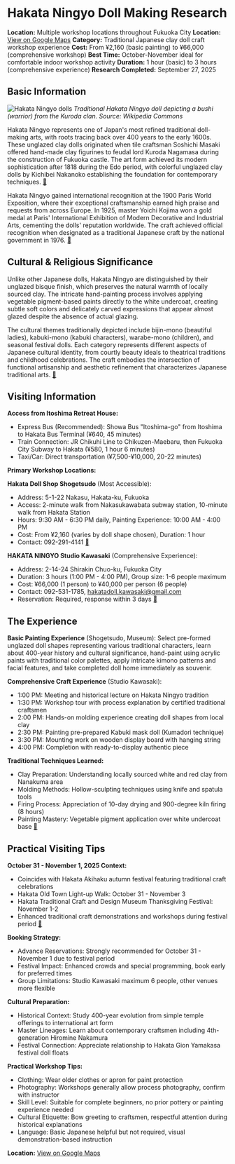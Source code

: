 # Hakata Ningyo Doll Making Research

**Location:** Multiple workshop locations throughout Fukuoka City
**Location:** [View on Google Maps](https://maps.google.com/maps?q=33.5901838,130.4016888)
**Category:** Traditional Japanese clay doll craft workshop experience
**Cost:** From ¥2,160 (basic painting) to ¥66,000 (comprehensive workshop)
**Best Time:** October-November ideal for comfortable indoor workshop activity
**Duration:** 1 hour (basic) to 3 hours (comprehensive experience)
**Research Completed:** September 27, 2025

## Basic Information

![Hakata Ningyo dolls](https://upload.wikimedia.org/wikipedia/commons/4/46/Fushimi-Tonpuppe_1_makffm.jpg)
*Traditional Hakata Ningyo doll depicting a bushi (warrior) from the Kuroda clan. Source: Wikipedia Commons*

Hakata Ningyo represents one of Japan's most refined traditional doll-making arts, with roots tracing back over 400 years to the early 1600s. These unglazed clay dolls originated when tile craftsman Soshichi Masaki offered hand-made clay figurines to feudal lord Kuroda Nagamasa during the construction of Fukuoka castle. The art form achieved its modern sophistication after 1818 during the Edo period, with colorful unglazed clay dolls by Kichibei Nakanoko establishing the foundation for contemporary techniques. [🔗](https://www.crossroadfukuoka.jp/en/articles/traditionalcrafts/hakataningyo)

Hakata Ningyo gained international recognition at the 1900 Paris World Exposition, where their exceptional craftsmanship earned high praise and requests from across Europe. In 1925, master Yoichi Kojima won a gold medal at Paris' International Exhibition of Modern Decorative and Industrial Arts, cementing the dolls' reputation worldwide. The craft achieved official recognition when designated as a traditional Japanese craft by the national government in 1976. [🔗](https://en.wikipedia.org/wiki/Hakata_doll)

## Cultural & Religious Significance

Unlike other Japanese dolls, Hakata Ningyo are distinguished by their unglazed bisque finish, which preserves the natural warmth of locally sourced clay. The intricate hand-painting process involves applying vegetable pigment-based paints directly to the white undercoat, creating subtle soft colors and delicately carved expressions that appear almost glazed despite the absence of actual glazing.

The cultural themes traditionally depicted include bijin-mono (beautiful ladies), kabuki-mono (kabuki characters), warabe-mono (children), and seasonal festival dolls. Each category represents different aspects of Japanese cultural identity, from courtly beauty ideals to theatrical traditions and childhood celebrations. The craft embodies the intersection of functional artisanship and aesthetic refinement that characterizes Japanese traditional arts. [🔗](https://www.gov-online.go.jp/eng/publicity/book/hlj/html/202203/202203_03_en.html)

## Visiting Information

**Access from Itoshima Retreat House:**
- Express Bus (Recommended): Showa Bus "Itoshima-go" from Itoshima to Hakata Bus Terminal (¥640, 45 minutes)
- Train Connection: JR Chikuhi Line to Chikuzen-Maebaru, then Fukuoka City Subway to Hakata (¥580, 1 hour 6 minutes)
- Taxi/Car: Direct transportation (¥7,500-¥10,000, 20-22 minutes)

**Primary Workshop Locations:**

**Hakata Doll Shop Shogetsudo** (Most Accessible):
- Address: 5-1-22 Nakasu, Hakata-ku, Fukuoka
- Access: 2-minute walk from Nakasukawabata subway station, 10-minute walk from Hakata Station
- Hours: 9:30 AM - 6:30 PM daily, Painting Experience: 10:00 AM - 4:00 PM
- Cost: From ¥2,160 (varies by doll shape chosen), Duration: 1 hour
- Contact: 092-291-4141 [🔗](https://www.tripadvisor.com/Attraction_Review-g14135118-d7733406-Reviews-Hakata_Doll_Shop_Shogetsudo-Nakasu_Hakata_Fukuoka_Fukuoka_Prefecture_Kyushu.html)

**HAKATA NINGYO Studio Kawasaki** (Comprehensive Experience):
- Address: 2-14-24 Shirakin Chuo-ku, Fukuoka City
- Duration: 3 hours (1:00 PM - 4:00 PM), Group size: 1-6 people maximum
- Cost: ¥66,000 (1 person) to ¥40,000 per person (6 people)
- Contact: 092-531-1785, hakatadoll.kawasaki@gmail.com
- Reservation: Required, response within 3 days [🔗](https://enjoy-kyushu.tourism-pg.com/detail/bokun/930229/)

## The Experience

**Basic Painting Experience** (Shogetsudo, Museum):
Select pre-formed unglazed doll shapes representing various traditional characters, learn about 400-year history and cultural significance, hand-paint using acrylic paints with traditional color palettes, apply intricate kimono patterns and facial features, and take completed doll home immediately as souvenir.

**Comprehensive Craft Experience** (Studio Kawasaki):
- 1:00 PM: Meeting and historical lecture on Hakata Ningyo tradition
- 1:30 PM: Workshop tour with process explanation by certified traditional craftsmen
- 2:00 PM: Hands-on molding experience creating doll shapes from local clay
- 2:30 PM: Painting pre-prepared Kabuki mask doll (Kumadori technique)
- 3:30 PM: Mounting work on wooden display board with hanging string
- 4:00 PM: Completion with ready-to-display authentic piece

**Traditional Techniques Learned:**
- Clay Preparation: Understanding locally sourced white and red clay from Nanakuma area
- Molding Methods: Hollow-sculpting techniques using knife and spatula tools
- Firing Process: Appreciation of 10-day drying and 900-degree kiln firing (8 hours)
- Painting Mastery: Vegetable pigment application over white undercoat base [🔗](https://gofukuoka.jp/spots/detail/27178)

## Practical Visiting Tips

**October 31 - November 1, 2025 Context:**
- Coincides with Hakata Akihaku autumn festival featuring traditional craft celebrations
- Hakata Old Town Light-up Walk: October 31 - November 3
- Hakata Traditional Craft and Design Museum Thanksgiving Festival: November 1-2
- Enhanced traditional craft demonstrations and workshops during festival period [🔗](https://www.fukuoka-now.com/en/hakata-akihaku-guide/)

**Booking Strategy:**
- Advance Reservations: Strongly recommended for October 31 - November 1 due to festival period
- Festival Impact: Enhanced crowds and special programming, book early for preferred times
- Group Limitations: Studio Kawasaki maximum 6 people, other venues more flexible

**Cultural Preparation:**
- Historical Context: Study 400-year evolution from simple temple offerings to international art form
- Master Lineages: Learn about contemporary craftsmen including 4th-generation Hiromine Nakamura
- Festival Connection: Appreciate relationship to Hakata Gion Yamakasa festival doll floats

**Practical Workshop Tips:**
- Clothing: Wear older clothes or apron for paint protection
- Photography: Workshops generally allow process photography, confirm with instructor
- Skill Level: Suitable for complete beginners, no prior pottery or painting experience needed
- Cultural Etiquette: Bow greeting to craftsmen, respectful attention during historical explanations
- Language: Basic Japanese helpful but not required, visual demonstration-based instruction

**Location:** [View on Google Maps](https://maps.google.com/maps?q=5-1-22+Nakasu,+Hakata-ku,+Fukuoka)
